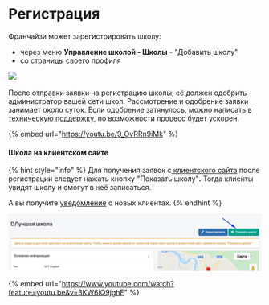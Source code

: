 # Регистрация

Франчайзи может зарегистрировать школу:

* через меню **Управление школой - Школы** - "Добавить школу"&#x20;
* со страницы своего профиля&#x20;

![](<../../.gitbook/assets/Школы - Education ERP - Google Chrome 22.12.2021 14\_14\_34 (2) (3).png>)

После отправки заявки на регистрацию школы, её должен одобрить администратор вашей сети школ. Рассмотрение и одобрение заявки занимает около суток. Если одобрение затянулось, можно написать в [техническую поддержку](mailto:support@odin.study), по возможности  процесс будет ускорен.

{% embed url="https://youtu.be/9_OvRRn9iMk" %}

#### **Школа на клиентском сайте**

{% hint style="info" %}
Для получения заявок с[ клиентского сайта](https://app.gitbook.com/s/-MkFNHt9T\_SX73MEMmIU/c/LkNFkJQQkijlBXWZTkQ9/master/osnovnye-ponyatiya/page-1)  после регистрации следует нажать кнопку  "Показать школу"**.** Тогда клиенты увидят школу и смогут в неё записаться.&#x20;

А вы получите [уведомление](../../uvedomleniya/) о новых клиентах.&#x20;
{% endhint %}

![](<../../.gitbook/assets/image (50).png>)

{% embed url="https://www.youtube.com/watch?feature=youtu.be&v=3KW6iQ9jghE" %}

